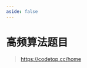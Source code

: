 ```yaml
---
aside: false
---
```


# 高频算法题目

> https://codetop.cc/home

<script setup>
import GetHot from './GetHot.vue'
</script>

<GetHot />

